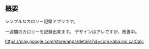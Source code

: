 ## 概要

シンプルなカロリー記録アプリです。

一週間のカロリーを記録出来ます。
デザインはアレですが、改善中。

https://play.google.com/store/apps/details?id=com.kaba.inc.calCalc
